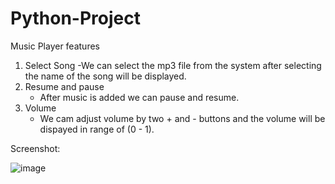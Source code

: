 # Python-Project

Music Player features 
1. Select Song
   -We can select the mp3 file from the system after selecting the name of the song will be displayed.
2. Resume and pause
   - After music is added we can pause and resume.
3. Volume 
   - We cam adjust volume by two + and - buttons and the volume will be dispayed in range of 
   (0 - 1).
   
   
Screenshot:


![image](https://user-images.githubusercontent.com/96374713/231180822-85277e53-22ec-4822-8b4b-1bf42f7955d3.png)
